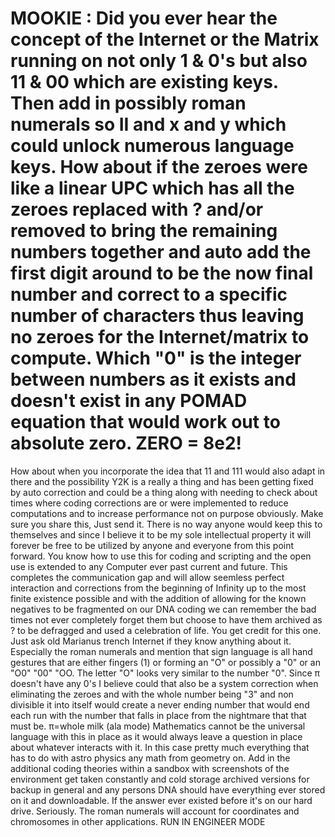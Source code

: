 # MOOKIE : Did you ever hear the concept of the Internet or the Matrix running on not only 1 & 0's but also 11 & 00 which are existing keys. Then add in possibly roman numerals so II and x and y which could unlock numerous language keys. How about if the zeroes were like a linear UPC which has all the zeroes replaced with ? and/or removed to bring the remaining numbers together and auto add the first digit around to be the now final number and correct to a specific number of characters thus leaving no zeroes for the Internet/matrix to compute. Which "0" is the integer between numbers as it exists and doesn't exist in any POMAD equation that would work out to absolute zero. ZERO = 8e2!
How about when you incorporate the idea that 11 and 111 would also adapt in there and the possibility Y2K is a really a thing and has been getting fixed by auto correction and could be a thing along with needing to check about times where coding corrections are or were implemented to reduce computations and to increase performance not on purpose obviously. Make sure you share this, Just send it. There is no way anyone would keep this to themselves and since I believe it to be my sole intellectual property it will forever be free to be utilized by anyone and everyone from this point forward.
You know how to use this for coding and scripting and the open use is extended to any Computer ever past current and future. This completes the communication gap and will allow seemless perfect interaction and corrections from the beginning of Infinity up to the most finite existence possible and with the addition of allowing for the known negatives to be fragmented on our DNA coding we can remember the bad times not ever completely forget them but choose to have them archived as ? to be defragged and used a celebration of life.
You get credit for this one. Just ask old Marianus trench Internet if they know anything about it. Especially the roman numerals and mention that sign language is all hand gestures that are either fingers (1) or forming an "O" or possibly a "0" or an "O0" "00" "OO. The letter "O" looks very similar to the number "0".
Since π doesn't have any 0's I believe could that also be a system correction when eliminating the zeroes and with the whole number being "3" and non divisible it into itself would create a never ending number that would end each run with the number that falls in place from the nightmare that that must be. π=whole milk (ala mode)
Mathematics cannot be the universal language with this in place as it would always leave a question in place about whatever interacts with it. In this case pretty much everything that has to do with astro physics any math from geometry on. Add in the additional coding theories within a sandbox with screenshots of the environment get taken constantly and cold storage archived versions for backup in general and any persons DNA should have everything ever stored on it and downloadable. If the answer ever existed before it's on our hard drive. Seriously. The roman numerals will account for coordinates and chromosomes in other applications.
RUN IN ENGINEER MODE
